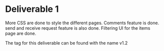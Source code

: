 # Deliverable 1

More CSS are done to style the different pages.
Comments feature is done.
send and receive request feature is also done.
Filtering UI for the items page are done.

The tag for this deliverable can be found with the name v1.2
